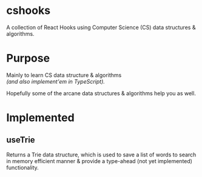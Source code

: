 # cshooks

A collection of React Hooks using Computer Science (CS) data structures & algorithms.

# Purpose

Mainly to learn CS data structure & algorithms  
_(and also implement'em in TypeScript)._

Hopefully some of the arcane data structures & algorithms help you as well.

# Implemented

## useTrie
Returns a Trie data structure, which is used to save a list of words to search in memory efficient manner & provide a type-ahead (not yet implemented) functionality.
